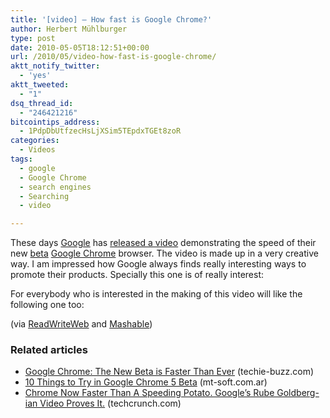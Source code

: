 ```yaml
---
title: '[video] – How fast is Google Chrome?'
author: Herbert Mühlburger
type: post
date: 2010-05-05T18:12:51+00:00
url: /2010/05/video-how-fast-is-google-chrome/
aktt_notify_twitter:
  - 'yes'
aktt_tweeted:
  - "1"
dsq_thread_id:
  - "246421216"
bitcointips_address:
  - 1PdpDbUtfzecHsLjXSim5TEpdxTGEt8zoR
categories:
  - Videos
tags:
  - google
  - Google Chrome
  - search engines
  - Searching
  - video

---
```

These days <a title="Google" href="http://www.google.com" target="_blank">Google</a> has <a title="released a video" href="http://chrome.blogspot.com/2010/05/pedal-to-chrome-metal-our-fastest-beta.html" target="_blank">released a video</a> demonstrating the speed of their new <a class="zem_slink" title="Software release life cycle" href="http://en.wikipedia.org/wiki/Software_release_life_cycle" rel="wikipedia">beta</a> <a title="Google Chrome" href="http://www.google.com/intl/en/landing/chrome/beta/" target="_blank">Google Chrome</a> browser. The video is made up in a very creative way. I am impressed how Google always finds really interesting ways to promote their products. Specially this one is of really interest:



For everybody who is interested in the making of this video will like the following one too:



(via <a title="ReadWriteWeb" href="http://www.readwriteweb.com/archives/chrome_gets_native_flash_support_more_in_beta_rele.php" target="_blank">ReadWriteWeb</a> and <a title="Mashabel" href="http://mashable.com/2010/05/05/google-chrome-speed-2/" target="_blank">Mashable</a>)

### Related articles

  * [Google Chrome: The New Beta is Faster Than Ever][1] (techie-buzz.com)
  * [10 Things to Try in Google Chrome 5 Beta][2] (mt-soft.com.ar)
  * [Chrome Now Faster Than A Speeding Potato. Google&#8217;s Rube Goldberg-ian Video Proves It.][3] (techcrunch.com)

 [1]: http://techie-buzz.com/browsers/google-chrome-the-new-beta-is-faster-than-ever.html
 [2]: http://www.mt-soft.com.ar/2010/05/04/10-things-to-try-in-google-chrome-5-beta/
 [3]: http://techcrunch.com/2010/05/04/google-chrome-video/